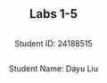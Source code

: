 
<div style="display: flex; flex-direction: column; justify-content: center; align-items: center; height: 100vh;">
<h2>Labs 1-5</h2>
<p>Student ID: 24188515</p>
<p>Student Name: Dayu Liu</p>
</div>

# Lab 1
## AWS Account and Log in
### [1] Reset and Login into IAM User Account
To start with, I received an email with the initial login credentials for my IAM user account. After navigating to the AWS login portal, I successfully logged in using these credentials and promptly reset my password as instructed.

![enter image description here](http://127.0.0.1/assets/lab1-1.png)

This step grants access to the AWS Management Console, which provides all necessary resources and services for managing AWS infrastructure.

### [2] Access Identity and Access Management (IAM)
After logging in, I saw a clickable with my `IAM user` and `Account ID` information on the top-right corner. Once opened, I clicked on the top-right user panel to access `Security Credentials`.

![enter image description here](http://127.0.0.1/assets/lab1-2.png)

Within the `Access keys` tab, I created a new access key and secret. These credentials can be used for programmatic access to AWS services, allowing you to interact with AWS through command-line interfaces (CLI), SDKs, or APIs. It's important to securely store these credentials in a private location, as they grant significant access to your AWS resources.

![enter image description here](http://127.0.0.1/assets/lab1-3.png)

## Set up recent Linux OSes
Since I am running a Windows machine, I chose to set up `Ubuntu on Windows` via the Windows Subsystem for Linux (WSL). This option provides an isolated Linux environment with a separate file directory, making file management easier and more organized within the Windows system.

![enter image description here](http://127.0.0.1/assets/lab1-4.png)

By using WSL, I can run Linux-based commands and utilities without the need for a virtual machine or dual-boot setup, which saves both time and resources. This approach is ideal for development work where access to Linux-based tools is necessary while maintaining the flexibility of a Windows system.


## Install Linux Packages

### 1. Install Python 3.10.x
Since my Ubuntu version is `22.04`, I automatically receive the latest stable Python version, which is `3.10.12`.

#### Update Packages
Before installing Python, let's ensure our system's packages are up to date. Run the following commands to update and upgrade packages: 
```bash
sudo apt update
sudo apt -y upgrade
```

![Updating System](http://127.0.0.1/assets/lab1-5.png)

Since upgrading packages involves modifying the system, administrative privileges are required. This is why we prefix the command with `sudo`. 
-  **`apt update`** updates the package lists from **Apt** package management tool. These package lists contain references to the latest versions of packages. 
-  **`apt upgrade`** upgrades all installed packages to their latest versions based on the information fetched from the update command, `-y` automatically answers **YES** to any prompts that might appear during the upgrade process.


#### Verify Python Version
To confirm that Python is installed and check the version, use the following command:

```bash
python3 -V
```

- **`python3`**: This specifies that we are checking the version of Python 3.x.
- **`-V`**: Outputs the installed Python version.

The output verifies that Python 3.10.12 is installed.

![Check Python Version](http://127.0.0.1/assets/lab1-6.png)

#### Install pip3
To install and manage Python libraries, use **pip**. Install it with:

```bash
sudo apt install -y python3-pip
```

- **`python3-pip`**: Installs pip for Python 3 specifically.

Once installed, you can use `pip3` to install third-party Python packages

![Installing pip3](http://127.0.0.1/assets/lab1-7.png)

### 2. Install AWS CLI
To interact with AWS services from the command line, we use the AWS CLI (Command Line Interface). Install and upgrade it to the latest version using:

```bash
pip3 install awscli --upgrade
```

- **`awscli`**: This installs the AWS Command Line Interface, enabling us to manage AWS services like EC2, S3, and more directly from the terminal.
- **`--upgrade`**: Ensures that if an older version of AWS CLI is already installed, it will be replaced with the latest version, which includes new features, updates, and security patches.

Once installed, we can execute AWS CLI commands to interact with various AWS resources such as EC2, S3, etc.

![Install AWS CLI](http://127.0.0.1/assets/lab1-8.png)

### 3. Configure AWS CLI
After installation, configure the AWS CLI to connect to our Amazon EC2 instance. This is done by entering your credentials **Access Key ID, Secret Access Key, Region** using the following command:
```bash
aws configure
```
These credentials can be found from step [3]. These configurations help us to set up our AWS environment correctly and accessing AWS services securely.

![Configure AWS CLI](http://127.0.0.1/assets/lab1-9.png)



### 4. Install boto3
Although `botocore` is included with the AWS CLI package, `boto3` the AWS SDK for Python is used to send API requests and automate tasks via Python scripts, such as launching EC2 instances or managing S3 buckets. Install `boto3` using the following command:
```bash
pip3 install boto3
```

![Install boto3](http://127.0.0.1/assets/lab1-10.png)


## Test the Installed Environment


### 1. Test the AWS Environment
To verify that our AWS CLI is configured correctly and connected to the AWS environment, we run the following command to list the available regions in our AWS account:

```bash
aws ec2 describe-regions --output table
```

- **`aws ec2 describe-regions`**: This command queries the AWS EC2 service to list all available regions where AWS services are provided.
- **`--output table`**: Formats the output in a readable table structure, making it easier to view and interpret the region data.

This command allows us to verify that we are connected to AWS, and the output should display a list of regions in a structured table.

![AWS Region Table](http://127.0.0.1/assets/lab1-11.png)



### 2. Test the Python Environment
After confirming that the AWS CLI is working correctly, we now test the Python environment using **`boto3`**, the AWS SDK for Python. This allows us to interact with AWS services programmatically through Python.

The following Python code connects to the AWS EC2 service and retrieves the available regions, similar to the CLI test but now within the Python environment:

```python
python3
>>> import boto3
>>> ec2 = boto3.client('ec2')
>>> response = ec2.describe_regions()
>>> print(response)
```

- **`import boto3`**: Imports the **`boto3`** library, which is used to interact with AWS services via Python.
- **`boto3.client('ec2')`**: Initializes a client for the EC2 service, allowing us to make requests to EC2, such as querying regions, starting instances, etc.
- **`ec2.describe_regions()`**: This method queries the EC2 service to retrieve a list of available AWS regions. It returns the data in JSON format.
- **`print(response)`**: Outputs the result, which contains details about the available regions, in a JSON structure.

This code verifies that our Python environment is correctly set up and able to interact with AWS services via `boto3`.

![Python Region Response](http://127.0.0.1/assets/lab1-12.png)



### 3. Write a Python Script
Now we create a Python script to wrap these lines into a single file and format the response into a structured table. The Python script is located in `~\cits5503\lab1` on our Ubuntu machine.

#### (1) Install Dependencies
We use the `pandas` library to convert un-tabulated data into a structured table. To install this additional dependency, run the following command:
```bash
pip install pandas
```

#### (2) Code Explanation
The code in the script adds an extra step. After retrieving the region data from AWS, we pass the response into a `pandas` dataframe to format and print the output in a table structure.

```python
import boto3 as bt
import pandas as pd

ec2 = bt.client('ec2')
response = ec2.describe_regions()
regions = response['Regions']
regions_df = pd.DataFrame(regions)
print(regions_df)
```

- **`boto3 as bt`**: Import `boto3`, aliased as `bt`, to interact with AWS services.
- **`pandas as pd`**: Import `pandas`, aliased as `pd`, to structure our data into a table.
- **`ec2 = bt.client('ec2')`**: Connect to the EC2 service.
- **`response = ec2.describe_regions()`**: Retrieve the available AWS regions.
- **`pd.DataFrame(regions)`**: Convert the regions data into a pandas DataFrame for structured output.

#### (3) Run the Script
To execute the Python script, use the following command:
```bash
python3 lab1.py
```

#### 4. Get the Results
After running the Python script, the results are printed in a table format. The table shows the available AWS regions along with the corresponding **Endpoint**, **RegionName**, and **OptInStatus**.

| --- | Endpoint | RegionName | OptInStatus |
| --- | --- | --- | --- |
| 0 | ec2.ap-south-1.amazonaws.com | ap-south-1 | opt-in-not-required |
| 1 | ec2.eu-north-1.amazonaws.com | eu-north-1 | opt-in-not-required |
| 2 | ec2.eu-west-3.amazonaws.com | eu-west-3 | opt-in-not-required |
| 3 | ec2.eu-west-2.amazonaws.com | eu-west-2 | opt-in-not-required |
| 4 | ec2.eu-west-1.amazonaws.com | eu-west-1 | opt-in-not-required |
| 5 | ec2.ap-northeast-3.amazonaws.com | ap-northeast-3 | opt-in-not-required |
| 6 | ec2.ap-northeast-2.amazonaws.com | ap-northeast-2 | opt-in-not-required |
| 7 | ec2.ap-northeast-1.amazonaws.com | ap-northeast-1 | opt-in-not-required |
| 8 | ec2.ca-central-1.amazonaws.com | ca-central-1 | opt-in-not-required |
| 9 | ec2.sa-east-1.amazonaws.com | sa-east-1 | opt-in-not-required |
| 10 | ec2.ap-southeast-1.amazonaws.com | ap-southeast-1 | opt-in-not-required |
| 11 | ec2.ap-southeast-2.amazonaws.com | ap-southeast-2 | opt-in-not-required |
| 12 | ec2.eu-central-1.amazonaws.com | eu-central-1 | opt-in-not-required |
| 13 | ec2.us-east-1.amazonaws.com | us-east-1 | opt-in-not-required |
| 14 | ec2.us-east-2.amazonaws.com | us-east-2 | opt-in-not-required |
| 15 | ec2.us-west-1.amazonaws.com | us-west-1 | opt-in-not-required |
| 16 | ec2.us-west-2.amazonaws.com | us-west-2 | opt-in-not-required |

- **Endpoint**: Indicates a public URL of the AWS service (EC2) for each region. It’s the endpoint through which API calls are routed for that specific region.
- **RegionName**: Represents the region code for each AWS region. In the future labs, we will be using `eu-north-1` for the European North region .
- **OptInStatus**: Shows the status of whether a region requires users to opt-in before using it. `opt-in-not-required` means that the region is generally available for all AWS users.

This table helps verify the connection to AWS and confirms that the Python environment is correctly configured to retrieve information from AWS services.

<div  style="page-break-after: always;"></div>

# Lab 2

## Create an EC2 Instance Using AWS CLI


### 1. Create a Security Group

We begin by creating a security group with a unique name based on our student number, `24188516-sg`. A security group acts as a virtual firewall for our EC2 instances, controlling inbound and outbound traffic.

The following command creates the security group:

```bash
aws ec2 create-security-group --group-name 24188516-sg --description "security group for development environment"
```

#### Key Parameters:
- **`--group-name`**: Specifies the name of the security group. In this case, we use `24188516-sg` to uniquely identify the group based on our student number.
  
- **`--description`**: Provides a human-readable description of the security group’s purpose. Here, we describe it as "security group for development environment" to indicate the group will be used for development purposes.

Once executed, this command will create the security group and return the **GroupId**, which is a unique identifier for the newly created security group. The **GroupId** is important because it will be used in future commands when modifying or referencing the security group.

![Create Security Group](http://127.0.0.1/assets/lab2-1.png)

The screenshot shows the output of the command, displaying the **GroupId** for the newly created security group.



### 2. Authorize Inbound Traffic for SSH

Now that the security group is created, we need to add a rule to allow inbound SSH traffic. This is necessary to enable secure access to our EC2 instances using the SSH protocol on port 22.

The following command authorizes inbound traffic for SSH:

```bash
aws ec2 authorize-security-group-ingress --group-name 24188516-sg --protocol tcp --port 22 --cidr 0.0.0.0/0
```

#### Key Parameters:
- **`--group-name`**: Specifies the name of the security group to which the rule will be added. In this case, we are adding the rule to the `24188516-sg` security group created in the previous step.
- **`--protocol`**: Defines the protocol for the rule. Here, we use **`tcp`** to specify the Transmission Control Protocol, which is the standard protocol used for SSH.
- **`--port`**: Specifies the port number on which the traffic will be allowed. In this case, we set it to **`22`**, the default port for SSH connections.
- **`--cidr`**: Defines the range of IP addresses allowed to access the instance via SSH. **`0.0.0.0/0`** means that traffic is allowed from any IP address, giving unrestricted access to SSH from anywhere in the world. This is common for testing purposes but should be restricted for production environments.

Once executed, this command creates a rule allowing SSH access on port 22, and the response confirms the rule creation by displaying the details of the newly added rule.

![Authorize Inbound Traffic](http://127.0.0.1/assets/lab2-2.png)

The screenshot shows the successful creation of the security rule allowing inbound SSH traffic to the security group.


### 3. Create a Key Pair

To securely connect to the EC2 instance, we generate a public and private key pair. The private key will be used to authenticate SSH connections, while the public key is associated with the EC2 instance. This step is crucial for securing the private key and ensuring that it can be used for SSH connections without exposing it to others.

The following command creates a key pair:

```bash
aws ec2 create-key-pair --key-name 24188516-key --query 'KeyMaterial' --output text > 24188516-key.pem
```

#### Key Parameters:
- **`--key-name`**: Specifies the name of the key pair being created. In this case, the key pair is named `24188516-key`, which is based on our student number for identification.
- **`--query 'KeyMaterial'`**: This option extracts the private key (key material) from the response and outputs it as plain text. The key material is the private part of the key pair, which is required to authenticate SSH sessions.
- **`--output text`**: Specifies that the output format should be plain text (instead of JSON). The output is redirected to a file using the `>` operator, which saves the private key as `24188516-key.pem`.

#### Set Permissions for the Key:
After the key is generated, we ensure it has the correct permissions using the following command:

```bash
chmod 400 24188516-key.pem
```

- **`chmod 400`**: This changes the file’s permissions to **read-only** for the owner. It ensures that only the owner of the file can read it, which is necessary to secure the key and prevent unauthorized access.

Below are the outputs after successfully creating the key and setting the appropriate permissions:

![Key Pair Creation](http://127.0.0.1/assets/lab2-3.png)
![Permission Change](http://127.0.0.1/assets/lab2-4.png)


### 4. Create the Instance
Now, we create an EC2 instance using the `aws ec2 run-instances` command. Since my student number is `24188516`, create an EC2 instance in the `eu-north-1` region.

```bash
aws ec2 run-instances --image-id ami-07a0715df72e58928 --security-group-ids 24188516-sg --count 1 --instance-type t3.micro --key-name 24188516-key --query 'Instances[0].InstanceId'
```

> At the time of running the lab, the **t2.micro** instance type was not available, so we switched to **t3.micro**. The instance was successfully created with the instance ID `i-0553e2ea0492e1c73`.

#### Key Parameters:
- **`--image-id`**: Specifies the Amazon Machine Image (AMI) ID to be used for the instance. In this case, `ami-07a0715df72e58928` is used, refers to a pre-configured image for this class.
- **`--security-group-ids`**: Links the instance to the previously created security group (`24188516-sg`). This security group defines the allowed inbound and outbound traffic rules, including SSH access on port 22.
- **`--count`**: Specifies that only one instance will be created. This flag allows you to create multiple instances simultaneously if needed.
- **`--instance-type`**: Defines the type of EC2 instance to launch. Due to limitations at the time, **t3.micro** was chosen instead of **t2.micro**.
- **`--key-name`**: Specifies the name of the key pair (`24188516-key`) to associate with the instance. This key will be used to securely access the instance via SSH.
- **`--query 'Instances[0].InstanceId'`**: This extracts and displays the **InstanceId** of the newly created EC2 instance.

Once the command is executed, the instance is successfully created, and the **InstanceId** is displayed. In this case, the instance ID returned is `i-0553e2ea0492e1c73`.

![Create EC2 Instance](http://127.0.0.1/assets/lab2-6.png)
![Instance ID](http://127.0.0.1/assets/lab2-5.png)

The screenshots show the successful creation of the EC2 instance and the returned **InstanceId**.

### 5. Add a Tag to the Instance
Now that we have the instance ID `i-0553e2ea0492e1c73`, we will add a tag to name the instance. The tag key will be `Name`, and the value will be our student number followed by `-vm` to uniquely identify the instance as `24188516-vm`.

```bash
aws ec2 create-tags --resources i-0553e2ea0492e1c73 --tags Key=Name,Value=24188516-vm
```

#### Key Parameters:
- **`--resources`**: Specifies the ID of the resource to tag, in this case, the instance ID `i-0553e2ea0492e1c73`.
- **`--tags`**: Defines the key-value pair for the tag. Here, the key is `Name`, and the value is `24188516-vm`, which labels the instance for identification purposes.

Once the command is executed, the instance will be tagged with `24188516-vm`, making it easier to identify in the AWS console.

### 6. Get the Public IP Address
To retrieve the public IP address of the instance, we use the `describe-instances` command. The query extracts only the `PublicIpAddress` from the instance details:

```bash
aws ec2 describe-instances --instance-ids i-0553e2ea0492e1c73 --query 'Reservations[0].Instances[0].PublicIpAddress'
```

#### Key Parameters:
- **`--instance-ids`**: Specifies the instance ID, which is `i-0553e2ea0492e1c73` in this case.
- **`--query`**: Limits the output to the `PublicIpAddress` of the instance, providing the required IP address for SSH access.

This IP address is crucial for connecting to the instance via SSH.

![Public IP Address](http://127.0.0.1/assets/lab2-7.png)

### 7. Connect to the Instance via SSH
Now, we connect to the instance using the public IP address `16.171.151.20` via SSH. We use the previously generated `.pem` file to authenticate:

```bash
ssh -i 24188516-key.pem ubuntu@16.171.151.20
```

#### Key Parameters: 
- **`-i`**: Specifies the identity file (private key) to use for SSH authentication, which is `24188516-key.pem`.
- **`ubuntu@16.171.151.20`**: Connects to the instance as the `ubuntu` user, which is the default username.

After connecting, we can see system information on the console, indicating that the connection was successful.

![SSH Connection](http://127.0.0.1/assets/lab2-8.png)

### 8. List the Created Instance Using the AWS Console
The original instance created in steps 1-7 was destroyed overnight, so I had to run the commands again and the instance ID would differ. Here is a screenshot of the sucessfully created instance from the AWS console:

![AWS Console](http://127.0.0.1/assets/lab2-9.png)


## Create an EC2 Instance with Python Boto3

In this step, we create an EC2 instance using the **boto3** Python package instead of AWS CLI commands. While the method names and parameters differ, the outcome is the same as in the previous steps. To differentiate this instance from the previous one, we append `-2` to the **Group name**, **Key name**, and **Instance name**.

### Python Script
The following Python script uses `boto3` to create the EC2 **instance, security group, key pair, and instance tag**:

```python
import boto3 as bt
import os

# Constants
GroupName = '24188516-sg-2'
KeyName = '24188516-key-2'
InstanceName = '24188516-vm-2'

ec2 = bt.client('ec2')

# 1. Create security group
step1_response = ec2.create_security_group(
    Description="security group for development environment",
    GroupName=GroupName
)

# 2. Authorize SSH inbound rule
step2_response = ec2.authorize_security_group_ingress(
    GroupName=GroupName,
    IpPermissions=[
        {
            'IpProtocol': 'tcp',
            'FromPort': 22,
            'ToPort': 22,
            'IpRanges': [{'CidrIp': '0.0.0.0/0'}]
        }
    ]
)

# 3. Create key pair
step3_response = ec2.create_key_pair(KeyName=KeyName)
PrivateKey = step3_response['KeyMaterial']

# Save key pair to a file
with open(f'{KeyName}.pem', 'w') as file:
    file.write(PrivateKey)

# Grant file permission to the private key
os.chmod(f'{KeyName}.pem', 0o400)

# 4. Create EC2 instance
step4_response = ec2.run_instances(
    ImageId='ami-07a0715df72e58928',
    SecurityGroupIds=[GroupName],
    MinCount=1,
    MaxCount=1,
    InstanceType='t3.micro',
    KeyName=KeyName
)

# Retrieve the Instance ID
InstanceId = step4_response['Instances'][0]['InstanceId']

# 5. Create a tag for the instance
step5_response = ec2.create_tags(
    Resources=[InstanceId],
    Tags=[{'Key': 'Name', 'Value': InstanceName}]
)

# 6. Get the public IP address of the instance
step6_response = ec2.describe_instances(InstanceIds=[InstanceId])
public_ip_address = step6_response['Reservations'][0]['Instances'][0]['PublicIpAddress']

# Print all responses
print(f"{step1_response}\n{step2_response}\n{PrivateKey}\n{InstanceId}\n{step5_response}\n{public_ip_address}\n")
```

### Code Explanation
1. **`ec2.create_security_group()`**:
   - **`Description`**: Describes the purpose of the security group, here labeled as "security group for development environment".
   - **`GroupName`**: Defines the name of the security group, in this case, `24188516-sg-2`.

   This function creates a security group that will control inbound and outbound traffic for the instance.

2. **`ec2.authorize_security_group_ingress()`**:
   - **`GroupName`**: Specifies the security group where the rule will be added, in this case, `24188516-sg-2`.
   - **`IpPermissions`**: This parameter contains the rules that specify what type of inbound traffic is allowed. 
     - **`IpProtocol`**: Defines the protocol, here set to `tcp` for SSH access.
     - **`FromPort` and `ToPort`**: Both set to `22`, defining the SSH port.
     - **`IpRanges`**: Defines the IP range allowed to access the instance. Here, `0.0.0.0/0` allows access from any IP.

   This function allows SSH access to the instance by authorizing TCP traffic on port 22.

3. **`ec2.create_key_pair()`**:
   - **`KeyName`**: Specifies the name of the key pair, here `24188516-key-2`.

   This function generates a new key pair and returns the private key. The private key (`KeyMaterial`) is stored securely in a `.pem` file for later SSH access.

4. **`file.write()`**:
   - The private key is saved to a `.pem` file using Python’s built-in `open()` function, and **`os.chmod()`** is used to set the file’s permission to `400` (read-only for the owner), ensuring the file is secure and can only be read by the owner.

5. **`ec2.run_instances()`**:
   - **`ImageId`**: Specifies the Amazon Machine Image (AMI) ID, in this case, `ami-07a0715df72e58928`, which contains pre-configured software and settings.
   - **`SecurityGroupIds`**: Lists the security group IDs that will be associated with the instance. Here, the security group is `24188516-sg-2`.
   - **`MinCount` and `MaxCount`**: Define how many instances to launch. Both set to 1, indicating only one instance will be created.
   - **`InstanceType`**: Defines the type of instance to launch, in this case, `t3.micro`.
   - **`KeyName`**: Specifies the name of the key pair, `24188516-key-2`, used for SSH access.

   This function creates the EC2 instance with the specified configurations and returns the instance details, including the **InstanceId**.

6. **`ec2.create_tags()`**:
   - **`Resources`**: Specifies the resources to tag, in this case, the instance ID.
   - **`Tags`**: Defines the key-value pairs for tagging. Here, the tag key is `Name` and the value is `24188516-vm-2`, which labels the instance for easier identification.

   This function assigns the tag `24188516-vm-2` to the instance for identification purposes.

7. **`ec2.describe_instances()`**:
   - **`InstanceIds`**: Specifies the instance ID to describe.

   This function retrieves details about the instance, including the public IP address, which is necessary for SSH access.

### Output and Results
Once the script is executed, the responses from each step are printed, showing the security group creation, key pair, instance ID, and public IP address.

![Script Output](http://127.0.0.1/assets/lab2-10.png)

Let's verify the created instance in the AWS console:

![AWS Console Instance](http://127.0.0.1/assets/lab2-11.png)


## Use Docker Inside a Linux OS

### 1. Install Docker
To install Docker, we use the following command to install the necessary packages:

```bash
sudo apt install docker.io -y
```

#### Key Parameters:
- **`docker.io`**: Specifies the Docker package to install. This package includes the Docker engine and command-line tools.
- **`-y`**: Automatically confirms the installation without prompting for user input.

### 2. Start the Docker Service
After installation, we start the Docker service to make it ready for use:

```bash
sudo systemctl start docker
```

#### Key Parameters:
- **`start`**: Tells the system to start the Docker service.
- **`docker`**: Specifies the Docker service to start.

### 3. Enable Docker to Start on Boot
To ensure Docker starts automatically whenever the system boots, we enable the Docker service with:

```bash
sudo systemctl enable docker
```

#### Key Parameters:
- **`enable`**: Configures Docker to start automatically when the system boots.
- **`docker`**: Specifies the Docker service to enable.

![Docker Installation](http://127.0.0.1/assets/lab2-12.png)

### 4. Check Docker Version
To verify that Docker has been installed and is running properly, check its version using:

```bash
docker --version
```

#### Key Parameters:
- **`--version`**: Prints the installed Docker version, confirming that Docker is functional.

This command outputs the installed Docker version, ensuring that Docker is ready to use.

![Docker Version Check](http://127.0.0.1/assets/lab2-13.png)

### 5. Build and Run an `httpd` Container
In this step, we create an HTML file to be served via an Apache HTTP server running inside a Docker container.

#### HTML File Creation
The file `index.html` is located inside the `html` directory and contains the following content:

```html
  <html>
    <head></head>
    <body>
      <p>Hello, World!</p>
    </body>
  </html>
```

This file simply displays the message "Hello, World!" when accessed via a web browser.

#### Create a Dockerfile
Outside the `html` directory, we create a `Dockerfile` to define the configuration for our Docker container. The file contains the following:

```Dockerfile
FROM httpd:2.4
COPY ./html/ /usr/local/apache2/htdocs/
```

#### Key Parameters:
- **`FROM`**: Specifies the base image for the container. In this case, it uses Apache HTTP Server version 2.4.
- **`COPY`**: Copies the contents of the `html` directory from the local system into the container’s web server directory (`/usr/local/apache2/htdocs/`), making the `index.html` file accessible via the web server.

#### Add User to Docker Group
We add our username (`liudayubob`) to the Docker group to grant permission to manage Docker containers, then reboot the system:

```bash
sudo usermod -a -G docker liudayubob
```

#### Key Parameters:
- **`usermod -a -G`**: Adds the user `liudayubob` to the Docker group (`docker`), allowing them to manage Docker without using `sudo`.

#### Build the Docker Image
Once the `Dockerfile` and `html` folder are in place, we build the Docker image using the following command:

```bash
docker build -t my-apache2 .
```

#### Key Parameters:
- **`build`**: Instructs Docker to build an image based on the `Dockerfile` in the current directory.
- **`-t`**: Tags the image with the name `my-apache2` for easy reference.
- **`.`**: Specifies the build context, indicating the current directory (where the `Dockerfile` and `html` folder are located).

This command builds the Docker image, preparing it to run an Apache server that serves the `index.html` file.

![Docker Build](http://127.0.0.1/assets/lab2-14.png)


#### Run the Docker Container
After building the image `my-apache2`, we run the Docker container using the following command:

```bash
docker run -p 80:80 -dit --name my-app my-apache2
```

#### Key Parameters:
- **`-p`**: Maps the host machine's port to the Docker container's port, enabling access to the container’s web server from the host.
- **`-dit`**: Runs the container in detached mode (`d`), keeps STDIN open (`i`), and allocates a pseudo-TTY (`t`).
- **`--name`**: Sets the container name to `my-app`.

This command starts the Apache server inside the container, serving the HTML content at port 80.

![Docker Run](http://127.0.0.1/assets/lab2-15.png)

#### Access the Hosted HTML Page
To view the hosted HTML page, open a browser and navigate to `http://localhost` or `http://127.0.0.1`. The browser will display the "Hello, World!" message from the `index.html` file served by the Apache HTTP server inside the Docker container.

![Docker Webpage](http://127.0.0.1/assets/lab2-16.png)


### 6. Other Docker Commands

#### Check Running Containers
To list all running containers, use the following command:

```bash
docker ps -a
```

#### Key Parameters:
- **`ps`**: Lists the currently running containers.
- **`-a`**: Includes all containers, even those that are not running.

This command displays the properties of the containers, such as **Container ID**, **STATUS**, **PORTS**, the container name, and the image used.

![Docker ps -a](http://127.0.0.1/assets/lab2-17.png)

#### Stop and Remove the Container
To stop and remove the running container, use the following commands:
```bash
docker stop my-app
docker rm my-app
```

#### Key Parameters:
- **`stop`**: Stops the running container.
- **`rm`**: Removes the container from the system.

These commands stop the `my-app` container and then remove it from the system.


<div  style="page-break-after: always;"></div>


# Lab 3

### 1. Preparation
We begin by creating the required files and directories. The following file structure contains three files: `cloudstorage.py`, `rootfile.txt`, and `subfile.txt`.

![File Structure](http://127.0.0.1/assets/lab2-18.png)


### 2. Save to S3 by Updating `cloudstorage.py`
The `cloudstorage.py` script is modified to create an S3 bucket named `24188516-cloudstorage` if it doesn’t already exist. The script then traverses all directories and subdirectories in the root directory and uploads any discovered files to the S3 bucket.

```python
import os
import boto3

ROOT_DIR = '.'
ROOT_S3_DIR = '24188516-cloudstorage'
s3 = boto3.client("s3")

bucket_config = {'LocationConstraint': 'eu-north-1'}

def upload_file(folder_name, file, file_name):
    file_key = os.path.join(folder_name, file_name).replace("\\", "/")
    s3.upload_file(file, ROOT_S3_DIR, file_name)  # file path, bucket name, key
    print(f"Uploading {file}")

# Main program
try:
    # Create bucket if not there
    response = s3.create_bucket(
        Bucket=ROOT_S3_DIR,
        CreateBucketConfiguration=bucket_config
    )
    print(f"Bucket created: {response}")
except Exception as error:
    print(f"Bucket creation failed: {error}")
    pass

# Traverse directory and upload files
for dir_name, subdir_list, file_list in os.walk(ROOT_DIR, topdown=True):
    if dir_name != ROOT_DIR:
        for fname in file_list:
            upload_file(f"{dir_name[2:]}/", f"{dir_name}/{fname}", fname)

print("done")
```

### Code Explanation

- **`s3.create_bucket()`**: Attempts to create an S3 bucket.
  - **`Bucket`**: Specifies the name of the bucket to be created, which is `24188516-cloudstorage`.
  - **`CreateBucketConfiguration`**: Defines configuration options for the bucket. In this case, we set the `LocationConstraint` to `eu-north-1`, which places the bucket in the specified AWS region.
 
- **`os.walk()`**: Recursively traverses through the root directory (`.`) and subdirectories, finding all files to be uploaded.

- **`s3.upload_file()`**: Uploads the file to the S3 bucket. It accepts the following parameters:
  - **`file`**: The local path to the file to upload.
  - **`Bucket`**: Specifies the destination S3 bucket, `24188516-cloudstorage`.
  - **`file_name`**: The key under which the file is stored in the S3 bucket, formed by concatenating the folder path and file name.

The method **`s3.upload_file()`** ensures the file is uploaded to the correct location in S3, maintaining the local directory structure.

![S3 Upload](http://localhost/assets/lab2-19.png)



### 3. Restore from S3
We create a new program, `restorefromcloud.py`, to restore files from the S3 bucket and write them to the appropriate directories. The program uses `s3.list_objects_v2` to list all files in the S3 bucket along with their attributes, such as **Key** and **Name**.

We combine the local **ROOT_TARGET_DIR** with the **Key** to form the local file path. If the local directory does not exist, we create it using `os.makedirs()`. Finally, we download each file from the S3 bucket using `s3.download_file()`.

```python
import os
import boto3

ROOT_TARGET_DIR = '.'  # Root directory where files will be restored
ROOT_S3_DIR = '24188516-cloudstorage'
s3 = boto3.client("s3")

def download_file(s3_key, local_file_path):
    local_dir = os.path.dirname(local_file_path)
    
    # Ensure the local directory exists
    if not os.path.exists(local_dir):
        print(f"Creating directory {local_dir}")
        os.makedirs(local_dir)

    # Download the file
    s3.download_file(ROOT_S3_DIR, s3_key, local_file_path)
    print(f"Downloading {s3_key} to {local_file_path}")

# Main program
# List all objects in the S3 bucket
objects = s3.list_objects_v2(Bucket=ROOT_S3_DIR)

if 'Contents' in objects:
    for obj in objects['Contents']:
        s3_key = obj['Key']
        local_file_path = os.path.join(ROOT_TARGET_DIR, s3_key).replace("/", os.path.sep)
        
        # Download the file from S3 to the corresponding local path
        download_file(s3_key, local_file_path)
else:
    print("No objects found in the bucket.")
    pass

print("done")
```

### Code Explanation

- **`boto3.client("s3")`**: Initializes the S3 client for interacting with the S3 bucket.
  
- **`s3.list_objects_v2()`**: Lists all objects stored in the specified S3 bucket.
  - **`Bucket`**: Specifies the S3 bucket name, here `24188516-cloudstorage`, from which we are retrieving files.

- **`s3.download_file()`**: Downloads the specified file from S3 to the local directory.
  - **`Bucket`**: Specifies the S3 bucket name, `24188516-cloudstorage`.
  - **`s3_key`**: The key (path) of the file in the S3 bucket.
  - **`local_file_path`**: Specifies the destination file path on the local machine.

- **`os.makedirs()`**: Creates the specified directory if it doesn’t already exist, ensuring the local directory structure mirrors the S3 directory structure.

This script traverses the S3 bucket, restoring files to the local directory in the same structure they were uploaded.

![S3 Restore](http://localhost/assets/lab2-20.png)

### 4. Write Information About Files to DynamoDB

#### 1. Install DynamoDB
First, we create and navigate into the `dynamodb` directory. We then install **JRE** and download the **DynamoDB** package, extracting the necessary files for local use. Once extracted, we have the compiled Java code `DynamoDBLocal.jar` and a folder containing libraries `DynamoDBLocal_lib`, which are required to run a local DynamoDB instance.

```bash
mkdir dynamodb
cd dynamodb

# Install JRE
sudo apt-get install default-jre

# Download DynamoDB package
wget https://s3-ap-northeast-1.amazonaws.com/dynamodb-local-tokyo/dynamodb_local_latest.tar.gz

# Extract DynamoDB
tar -zxvf dynamodb_local_latest.tar.gz
```

![DynamoDB Extraction](http://localhost/assets/lab2-21.png)

Next, we start the DynamoDB instance locally using **JRE**. The port is set to **8001** since **8000** is already in use. The `-sharedDb` flag creates a single database file, `_shared-local-instance.db`, which is accessed by all programs connecting to this local DynamoDB instance.

```bash
java -Djava.library.path=./DynamoDBLocal_lib -jar DynamoDBLocal.jar –sharedDb -port 8001
```

#### Key Parameters:
- **`-Djava.library.path`**: Specifies the path to the required native libraries for running DynamoDB locally, which is `./DynamoDBLocal_lib`.
- **`-jar`**: Indicates the JAR file `DynamoDBLocal.jar` that contains the DynamoDB local service.
- **`-sharedDb`**: Configures DynamoDB to use a single shared database file (`_shared-local-instance.db`).
- **`-port`**: Specifies that the service should listen on port 8001.

![Start DynamoDB](http://localhost/assets/lab2-22.png)


#### 2. Create a Table in DynamoDB
We create a Python script, `createtable.py`, to define a table named `CloudFiles` in DynamoDB. The table uses `userId` as the partition key and `fileName` as the sort key. We define the keys using `KeyType` (`HASH` for partition key and `RANGE` for sort key), while `AttributeName` and `AttributeType` specify the attributes' names and types.

Although DynamoDB is schema-free, attributes like `path`, `lastUpdated`, `owner`, and `permissions` don’t need to be predefined in the table schema, but they can be added later when inserting items into the table.

Here’s the table schema:
```python
# Database schema
CloudFiles = {
    'userId',
    'fileName',
    'path',
    'lastUpdated',
    'owner',
    'permissions'
}
```

Here’s the script to create the table:
```python
# createtable.py
import boto3

def create_db_table():
    # Initialize DynamoDB service instance
    dynamodb = boto3.resource('dynamodb', endpoint_url="http://localhost:8001")
    
    table = dynamodb.create_table(
        TableName='CloudFiles',
        KeySchema=[
            {
                'AttributeName': 'userId',
                'KeyType': 'HASH'  # Partition key
            },
            {
                'AttributeName': 'fileName',
                'KeyType': 'RANGE'  # Sort key
            }
        ],
        AttributeDefinitions=[
            {
                'AttributeName': 'userId',
                'AttributeType': 'S'  # String type
            },
            {
                'AttributeName': 'fileName',
                'AttributeType': 'S'  # String type
            }
        ],
        ProvisionedThroughput={
            'ReadCapacityUnits': 1,
            'WriteCapacityUnits': 1
        }
    )
    
    print("Table status:", table.table_status)

if __name__ == '__main__':
    create_db_table()
```

### Code Explanation

- **`boto3.resource("dynamodb")`**: Initializes a DynamoDB resource instance, allowing interaction with the DynamoDB service. We specify `endpoint_url="http://localhost:8001"` to connect to the local DynamoDB instance running on port **8001**.
  
- **`dynamodb.create_table()`**: Creates a new table in DynamoDB.
  - **`TableName`**: Specifies the name of the table, here `CloudFiles`.
  - **`KeySchema`**: Defines the partition key and sort key for the table:
    - **`AttributeName`**: Specifies the name of the attribute. We use `userId` for the partition key and `fileName` for the sort key.
    - **`KeyType`**: Specifies whether the attribute is a partition key (`HASH`) or a sort key (`RANGE`).
  - **`AttributeDefinitions`**: Specifies the types of attributes used in the key schema:
    - **`AttributeType`**: Defines the type of the attribute. In this case, both `userId` and `fileName` are of type `S` (string).
  - **`ProvisionedThroughput`**: Defines the read and write capacity for the table. Here, both read and write capacity are set to 1.

The script connects to the local DynamoDB instance, creates the `CloudFiles` table, and prints the table status after creation.

![Create DynamoDB Table](http://localhost/assets/lab2-23.png)

### 3. Write Data into the `CloudFiles` Table
In this step, we write data into the `CloudFiles` table. First, we use `s3.list_objects_v2()` to list all files in the `24188516-cloudstorage` bucket. The output contains attributes such as **Key** and **LastModified**. To retrieve additional information like **Owner** and **Permissions**, we make a separate call to `s3.get_object_acl()`, which provides these details under the **Grants** and **Owner** attributes.

After extracting all necessary attributes, we use `dynamodb_table.put_item()` to insert each object into the DynamoDB table. Since the region is `eu-north-1`, we populate the `owner` field with the owner's ID.

Here’s the script:

```python
# writetable.py
import boto3
import os

BUCKET_NAME = '24188516-cloudstorage'
DB_NAME = 'CloudFiles'

# Set up AWS instances for S3 and DynamoDB
s3 = boto3.client('s3')
dynamodb = boto3.resource('dynamodb', endpoint_url="http://localhost:8001")
dynamodb_table = dynamodb.Table(DB_NAME)

def list_files():
    # List all objects in the S3 bucket
    files = []
    objects = s3.list_objects_v2(Bucket=BUCKET_NAME)
    
    if 'Contents' in objects:
        for obj in objects['Contents']:
            # Get access control list for owner and permission information
            obj_acl = s3.get_object_acl(Bucket=BUCKET_NAME, Key=obj['Key'])
            files.append({**obj, **obj_acl})
    
    return files

def extract_file_attributes(file):
    # Extract attributes of a file
    file_attributes = {
        'userId': file['Grants'][0]['Grantee']['ID'],
        'fileName': os.path.basename(file['Key']),
        'path': file['Key'],
        'lastUpdated': file['LastModified'].isoformat(),
        'owner': file['Owner']['ID'],
        'permissions': file['Grants'][0]['Permission']
    }
    
    return file_attributes

def write_to_table():
    # List all files in the bucket and write them to the DynamoDB table
    try:
        files = list_files()
        
        # Iterate through each file
        for file in files:
            # Extract attributes for the file
            file_attributes = extract_file_attributes(file)
            
            # Write the attributes to DynamoDB
            db_res = dynamodb_table.put_item(Item=file_attributes)
            print(f"Inserted {file_attributes['fileName']} into DynamoDB")
    
    except Exception as error:
        print(f"Database write operation failed: {error}")
        pass

if __name__ == '__main__':
    write_to_table()
```

### Code Explanation

- **`s3.list_objects_v2()`**: Lists all objects in the specified S3 bucket.
  - **`Bucket`**: Specifies the name of the bucket to retrieve the object list from, in this case, `24188516-cloudstorage`.
  
- **`s3.get_object_acl()`**: Retrieves the access control list (ACL) of the specified object to get details like the owner and permissions.
  - **`Bucket`**: Specifies the S3 bucket name, `24188516-cloudstorage`.
  - **`Key`**: Specifies the key (path) of the object for which the ACL is retrieved.

- **`dynamodb_table.put_item()`**: Inserts an item into the DynamoDB table.
  - **`Item`**: Specifies the attributes of the item to insert. In this case, it includes attributes like `userId`, `fileName`, `path`, `lastUpdated`, `owner`, and `permissions`.

This script performs the following:
1. Lists all files in the S3 bucket using `s3.list_objects_v2`.
2. Retrieves owner and permission information using `s3.get_object_acl`.
3. Extracts file attributes like `userId`, `fileName`, `path`, `lastUpdated`, `owner`, and `permissions`.
4. Inserts each file's attributes into the DynamoDB table using `put_item()`.

![DynamoDB Write](http://localhost/assets/lab2-24.png)

### 4. Print and Destroy the `CloudFiles` Table

#### Print the Table
We use the AWS CLI to scan and print the contents of the `CloudFiles` table. The following command retrieves all items in the table and displays them:

```bash
aws dynamodb scan --table-name CloudFiles --endpoint-url http://localhost:8001
```

#### Key Parameters:
- **`--table-name`**: Specifies the name of the DynamoDB table to scan, in this case, `CloudFiles`.
- **`--endpoint-url`**: Specifies the endpoint URL for connecting to the local DynamoDB instance running on port **8001**.

This command prints the table structure, showing the data we inserted in the previous step.

![DynamoDB Scan](http://localhost/assets/lab2-25.png)

#### Destroy the Table
To delete the `CloudFiles` table, we use the following AWS CLI command:

```bash
aws dynamodb delete-table --table-name CloudFiles --endpoint-url http://localhost:8001
```

#### Key Parameters:
- **`--table-name`**: Specifies the name of the DynamoDB table to delete, in this case, `CloudFiles`.
- **`--endpoint-url`**: Specifies the endpoint URL for connecting to the local DynamoDB instance running on port **8001**.

This command deletes the table, removing all data and schema. Only the defined schema (partition key and sort key) will be printed before deletion.

![DynamoDB Delete Table](http://localhost/assets/lab2-26.png)

<div  style="page-break-after: always;"></div>


# Lab 4
## Apply a Policy to Restrict Permissions on Bucket

### 1. Write a Python Script
In this lab, we apply an access permission policy to the S3 bucket `24188516-cloudstorage` created in the previous lab. The policy restricts access to this bucket, allowing only the user with the username `24188516@student.uwa.edu.au` to access the contents. 

The policy is defined as a JSON document, where:
- **`Sid`**: A unique identifier for the policy statement.
- **`Effect`**: Specifies the result of the policy, set to `"DENY"`, meaning the action is denied if the condition is met.
- **`Action`**: Specifies the S3 actions being denied, in this case, `"s3:*"` to deny all S3 actions.
- **`Resource`**: Specifies the resources affected by the policy, here all objects in the `24188516-cloudstorage` bucket.
- **`Condition`**: Specifies a condition that checks if the `aws:username` is not `24188516@student.uwa.edu.au`. If true, access is denied.

Here’s the bucket policy in JSON format:

```json
# bucketpolicy.json
{
	"Version": "2012-10-17",
	"Statement": {
		"Sid": "AllowAllS3ActionsInUserFolderForUserOnly",
		"Effect": "DENY",
		"Principal": "*",
		"Action": "s3:*",
		"Resource": "arn:aws:s3:::24188516-cloudstorage/*",
		"Condition": {
			"StringNotLike": {
				"aws:username": "24188516@student.uwa.edu.au"
			}
		}
	}
}
```

This JSON policy ensures that any user attempting to access the bucket, who is not `24188516@student.uwa.edu.au`, will be denied all actions related to S3. The policy applies to all objects within the `24188516-cloudstorage` bucket, as specified by the **`Resource`**.

#### Python Script to Apply the Policy
Since the policy parameter in `s3.put_bucket_policy()` only accepts a JSON string, we load the JSON policy from `bucketpolicy.json`, convert it into a string using `json.dumps()`, and then apply it to the bucket using `s3.put_bucket_policy()`.

Here’s the Python script to apply the policy:

```python
# addpolicy.py
import boto3
import json

BUCKET_NAME = '24188516-cloudstorage'

# Create an S3 instance
s3 = boto3.client('s3')

def apply_bucket_policy():
    # Import the policy from the JSON file
    with open('bucketpolicy.json', 'r') as policy_file:
        policy = json.load(policy_file)
    
    # Convert the policy to a JSON string
    policy_string = json.dumps(policy)

    # Apply the policy to the bucket
    response = s3.put_bucket_policy(Bucket=BUCKET_NAME, Policy=policy_string)
    print("Policy applied!", response)

if __name__ == '__main__':
    apply_bucket_policy()
```

### Code Explanation
- **`boto3.client('s3')`**: Initializes an S3 client for interacting with the S3 service.
  
- **`json.load()`**: Reads and parses the `bucketpolicy.json` file into a Python dictionary.

- **`json.dumps()`**: Converts the Python dictionary containing the policy into a JSON string format, which is required by the `put_bucket_policy()` method.

- **`s3.put_bucket_policy()`**: Applies the bucket policy to the specified S3 bucket.
  - **`Bucket`**: Specifies the name of the S3 bucket, here `24188516-cloudstorage`.
  - **`Policy`**: Accepts the policy as a JSON string, which defines the access control rules for the bucket.

This script does the following:
1. Reads the JSON policy from `bucketpolicy.json`.
2. Converts the policy into a string format.
3. Applies the policy to the S3 bucket using `s3.put_bucket_policy()`.

![Applying S3 Bucket Policy](http://localhost/assets/lab4-1.png)

### 2. Check Whether the Script Works
After applying the bucket policy, we test to ensure that the policy is working as intended.

#### Verify the Policy Using AWS CLI
To check whether the policy has been applied to the `24188516-cloudstorage` bucket, we use the following AWS CLI command:

```bash
aws s3api get-bucket-policy --bucket 24188516-cloudstorage --query Policy --output text
```

#### Key Parameters:
- **`--bucket`**: Specifies the name of the S3 bucket to check for the applied policy, in this case, `24188516-cloudstorage`.
- **`--query Policy`**: Filters the output to display only the bucket policy.
- **`--output text`**: Outputs the policy in plain text format.

This command retrieves the policy attached to the S3 bucket and outputs it in plain text. The expected output is the JSON policy document we applied earlier.

![Policy Check with AWS CLI](http://localhost/assets/lab4-2.png)


#### Visual Confirmation via AWS Console
Next, we navigate to the AWS console to visually confirm that the policy is in place for the `24188516-cloudstorage` bucket. The console should display the same policy, with the conditions we set for restricting access based on the username.

![Policy Check in AWS Console](http://localhost/assets/lab4-3.png)

#### Test Denied Access with Incorrect Username
To test whether the policy is correctly restricting access, we deliberately alter the username in the policy. For example, we change the username condition to only allow access to `12345678@student.uwa.edu.au`, effectively denying access to the current user `24188516@student.uwa.edu.au`.

![Denied Access](http://localhost/assets/lab4-4.png)
![Access Denied](http://localhost/assets/lab4-5.png)

As expected, when trying to access the bucket resources under the user `24188516@student.uwa.edu.au`, the access is denied.

## AES Encryption Using KMS

### 1. Policy to be Attached to the KMS Key

The following JSON file, `kmspolicy.json`, defines the access control policy to be attached to the KMS (Key Management Service) key. This policy grants permissions to both the root account and the IAM user (`24188516@student.uwa.edu.au`), ensuring appropriate access levels for key management and cryptographic operations.

#### Four Policy Statements:
The policy contains four main statements:
  1. **Enable IAM User Permissions**: Grants the root account full access to KMS operations.
  2. **Allow access for Key Administrators**: Grants the IAM user permissions for key management tasks.
  3. **Allow use of the key**: Grants the IAM user permissions for encryption, decryption, and other cryptographic operations.
  4. **Allow attachment of persistent resources**: Allows the IAM user to manage grants, ensuring the grants are for AWS resources.
 
Here’s the full JSON policy:

```json
# kmspolicy.json
{
	"Version": "2012-10-17",
	"Id": "key-consolepolicy-3",
	"Statement": [
		{
			"Sid": "Enable IAM User Permissions",
			"Effect": "Allow",
			"Principal": {
				"AWS": "arn:aws:iam::489389878001:root"
			},
			"Action": "kms:*",
			"Resource": "*"
		},
		{
			"Sid": "Allow access for Key Administrators",
			"Effect": "Allow",
			"Principal": {
				"AWS": "arn:aws:iam::489389878001:user/24188516@student.uwa.edu.au"
			},
			"Action": [
				"kms:Create*",
				"kms:Describe*",
				"kms:Enable*",
				"kms:List*",
				"kms:Put*",
				"kms:Update*",
				"kms:Revoke*",
				"kms:Disable*",
				"kms:Get*",
				"kms:Delete*",
				"kms:TagResource",
				"kms:UntagResource",
				"kms:ScheduleKeyDeletion",
				"kms:CancelKeyDeletion"
			],
			"Resource": "*"
		},
		{
			"Sid": "Allow use of the key",
			"Effect": "Allow",
			"Principal": {
				"AWS": "arn:aws:iam::489389878001:user/24188516@student.uwa.edu.au"
			},
			"Action": [
				"kms:Encrypt",
				"kms:Decrypt",
				"kms:ReEncrypt*",
				"kms:GenerateDataKey*",
				"kms:DescribeKey"
			],
			"Resource": "*"
		},
		{
			"Sid": "Allow attachment of persistent resources",
			"Effect": "Allow",
			"Principal": {
				"AWS": "arn:aws:iam::489389878001:user/24188516@student.uwa.edu.au"
			},
			"Action": [
				"kms:CreateGrant",
				"kms:ListGrants",
				"kms:RevokeGrant"
			],
			"Resource": "*",
			"Condition": {
				"Bool": {
					"kms:GrantIsForAWSResource": "true"
				}
			}
		}
	]
}
```

#### Code Explanation:
- **Statement 1**: Grants full access (`kms:*`) to the root account (`arn:aws:iam::489389878001:root`) for all KMS operations on all resources.

- **Statement 2**: The IAM user (`24188516@student.uwa.edu.au`) is granted permissions to perform key management tasks such as **creating, describing, enabling, disabling, tagging, and deleting** keys (`kms:Create`,`kms:Describe`,`kms:Enable`,`kms:List`,`kms:Put`,`kms:Update`,`kms:Revoke`,`kms:Disable`,`kms:Get`,
`kms:Delete`,`kms:TagResource`,`kms:UntagResource`,`kms:ScheduleKeyDeletion`,`kms:CancelKeyDeletion`)

- **Statement 3**: The IAM user can use the key for cryptographic functions like **encrypting, decrypting, re-encrypting, and generating** keys ( `kms:Encrypt`,  `kms:Decrypt`  `kms:ReEncrypt`,  `kms:GenerateDataKey`, `kms:DescribeKey`).

- **Statement 4**: Only when the grant is for an AWS resource (`kms:GrantIsForAWSResource`), allows the IAM user to manage grants like **creating, listing, and revoking** keys (`kms:CreateGrant`, `kms:ListGrants`, `kms:RevokeGrant`)

This policy ensures secure management of the KMS key, allowing only authorized users to perform key management and cryptographic operations.

### 2. Attach a Policy to the Created KMS Key

In this step, we create a symmetric encryption KMS key and apply the policy from the `kmspolicy.json` file that was defined earlier. The KMS key is specified for encryption and decryption purposes. After the key is created, we assign an alias using the student's ID, following the format `alias/*`, which results in `alias/24188516`.

Here’s the Python script that performs these operations:

```python
import boto3
import json

STUDENT_NUMBER = '24188516'

def create_kms_key():
    # Import the policy from the JSON file
    with open('kmspolicy.json', 'r') as policy_file:
        policy = json.load(policy_file)

    # Create a new KMS key with the imported policy
    kms = boto3.client('kms')
    key_response = kms.create_key(
        Policy=json.dumps(policy),
        KeyUsage='ENCRYPT_DECRYPT',
        Origin='AWS_KMS'
    )
    
    # Extract the KeyId from the response
    key_id = key_response['KeyMetadata']['KeyId']

    # Create an alias for the KMS key using the student number
    alias_name = f'alias/{STUDENT_NUMBER}'
    alias_response = kms.create_alias(
        AliasName=alias_name,
        TargetKeyId=key_id
    )
    
    print(f"Key and alias generated successfully!")

if __name__ == "__main__":
    create_kms_key()
```

### Code Explanation
- **`boto3.client('kms')`**: Initializes a KMS client for interacting with the AWS Key Management Service.
- **`kms.create_key()`**: Creates a new KMS key.
  - **`Policy`**: Specifies the access control policy (loaded from `kmspolicy.json`) that defines who can manage and use the key.
  - **`KeyUsage`**: Defines the purpose of the key, here set to `ENCRYPT_DECRYPT` for symmetric encryption and decryption.
  - **`Origin`**: Specifies the key material source, set to `AWS_KMS` to have AWS manage the key material.
- **`key_response['KeyMetadata']['KeyId']`**: Extracts the key ID from the response returned by `kms.create_key()`. The key ID uniquely identifies the key for future operations.
- **`kms.create_alias()`**: Assigns a human-readable alias to the KMS key.
  - **`AliasName`**: Defines the alias for the key, here set to `alias/24188516`.
  - **`TargetKeyId`**: Specifies the key ID to which the alias is assigned.

#### Output:
Once the script is executed, a symmetric KMS key is created with the policy applied, and an alias (`alias/24188516`) is assigned to the key.

![KMS Key and Alias](http://localhost/assets/lab4-6.png)

### 3. Check Whether the Script Works

To verify that the script has successfully created the KMS key and applied the policy, follow these steps:

#### 1. Check the KMS Key in the AWS Console
Navigate to the **KMS service** in the AWS console. In the list of keys, you should see the newly created key with the alias `alias/24188516`. This confirms that the KMS key and alias have been successfully generated.

![KMS Key and Alias](http://localhost/assets/lab4-7.png)

#### 2. Verify the Policy
In the **Policy** section of the KMS key, you should see that the user `24188516@student.uwa.edu.au` has been assigned the roles of **Key Administrator** and **Key User**. This confirms that the policy from the `kmspolicy.json` file has been correctly applied to the key, granting the appropriate permissions to the IAM user.

![Policy Verification](http://localhost/assets/lab4-8.png)

### 4. Use the Created KMS Key for Encryption/Decryption

The following script, `cryptwithkms.py`, encrypts and decrypts files in the S3 bucket `24188516-cloudstorage` using the KMS key we created earlier (`alias/24188516`).

### Workflow:
1. The script first calls **`process_files()`** to list all files in the specified S3 bucket:
   - Lists all files in the specified S3 bucket.
   - Iterates through each file, calling `encrypt_file()` for encryption and subsequent decryption.
2. For each file, **`encrypt_file()`** function retrieves the file content from S3, encrypts it using the specified KMS key, and uploads the encrypted file back to the bucket with a new key that appends `.encrypted` to the original file name:
	- Retrieves the file from the S3 bucket using `s3.get_object()`.
   - Encrypts the file content using the KMS key with `kms.encrypt()`.
   - Uploads the encrypted content back to the bucket with a new key that appends `.encrypted` to the original file name.
   - Calls `decrypt_file()` to decrypt the encrypted file.
3. **`decrypt_file()`** function decrypts the file content and uploads the decrypted file back to the bucket with a new key that appends `.decrypted` to the encrypted file name:
	- Retrieves the encrypted file from the bucket using `s3.get_object()`.
   - Decrypts the file content using the KMS key with `kms.decrypt()`.
   - Converts the decrypted content from bytes to a regular string using `.decode('utf-8')`.
   - Uploads the decrypted content back to the bucket with a new key that appends `.decrypted` to the encrypted file name.

Here’s the Python script:

```python
# cryptwithkms.py
import boto3

s3 = boto3.client('s3')
kms = boto3.client('kms')

BUCKET_NAME = "24188516-cloudstorage"
KMS_KEY = "alias/24188516"

def encrypt_file(file_key):
    # Get the file from bucket and read its content
    s3_object = s3.get_object(Bucket=BUCKET_NAME, Key=file_key)
    file_content = s3_object['Body'].read()

    # Encrypt the file content using KMS
    encrypt_res = kms.encrypt(
        KeyId=KMS_KEY,
        Plaintext=file_content
    )
    file_body = encrypt_res['CiphertextBlob']
    encrypt_file_key = f"{file_key}.encrypted"

    # Upload the encrypted file back to the bucket
    s3.put_object(Bucket=BUCKET_NAME, Key=encrypt_file_key, Body=file_body)
    print(f"File encrypted as: {encrypt_file_key} with content: \n{file_body}\n")
    
    # After encrypting, decrypt the file
    decrypt_file(encrypt_file_key)

def decrypt_file(file_key):
    # Get the encrypted file from the bucket and read its content
    s3_object = s3.get_object(Bucket=BUCKET_NAME, Key=file_key)
    file_content = s3_object['Body'].read()

    # Decrypt the file content using KMS
    decrypt_res = kms.decrypt(
        KeyId=KMS_KEY,
        CiphertextBlob=file_content
    )
    plain_text = decrypt_res['Plaintext']
    file_body = plain_text.decode('utf-8')  # Convert plain text bytes to a regular string
    decrypted_file_key = f"{file_key}.decrypted"

    # Upload the decrypted content back to the bucket
    s3.put_object(Bucket=BUCKET_NAME, Key=decrypted_file_key, Body=file_body)
    print(f"File decrypted as: {decrypted_file_key} with content: \n{file_body}\n")

def process_files(BUCKET_NAME, KMS_KEY):
    # List all files in the bucket
    response = s3.list_objects_v2(Bucket=BUCKET_NAME)

    if 'Contents' in response:
        for obj in response['Contents']:
            key = obj['Key']
            encrypt_file(key)

if __name__ == "__main__":
    process_files(BUCKET_NAME, KMS_KEY)
```

### Code Explanation
- **`s3.get_object()`**: Retrieves the specified file from the S3 bucket.
  - **`Bucket`**: The name of the S3 bucket (`24188516-cloudstorage`).
  - **`Key`**: The key (file name) of the file to retrieve.

- **`kms.encrypt()`**: Encrypts the file content using the KMS key.
  - **`KeyId`**: Specifies the KMS key to use for encryption, here `alias/24188516`.
  - **`Plaintext`**: The file content to be encrypted.

- **`s3.put_object()`**: Uploads the encrypted or decrypted file back to the S3 bucket.
  - **`Bucket`**: The name of the S3 bucket (`24188516-cloudstorage`).
  - **`Key`**: The key (file name) for the uploaded file.
  - **`Body`**: The content of the file being uploaded.

- **`kms.decrypt()`**: Decrypts the encrypted file content using the KMS key.
  - **`KeyId`**: The KMS key to use for decryption, here `alias/24188516`.
  - **`CiphertextBlob`**: The encrypted content to be decrypted.

![Encryption/Decryption Process](http://localhost/assets/lab4-9.png)

#### Verify Results in the AWS S3 Console
After running the script, you can verify the encrypted and decrypted files in the AWS S3 console. The original files will have additional encrypted and decrypted versions as shown below.

![S3 Encrypted Files](http://localhost/assets/lab4-10.png)
![S3 Decrypted Files](http://localhost/assets/lab4-11.png)

### 5. Apply `pycryptodome` for Encryption/Decryption

Since AWS KMS uses AES with 256-bit encryption, we can apply the same encryption standard using the `pycryptodome` package for consistency. Here's how we implement AES encryption and decryption with `pycryptodome`.

#### 1. Install `pycryptodome`
First, install the `pycryptodome` package by running the following command:

```bash
pip install pycryptodome
```

This package provides AES encryption functionality similar to what AWS KMS offers.

![Pycryptodome Installation](http://localhost/assets/lab4-12.png)

#### 2. Modify the Code in `cryptwithpycryptodome.py`
The code is similar to the `cryptwithkms.py` script from the previous step, but now we use `pycryptodome` for encryption and decryption.

### Workflow:
- **Import AES and Random Byte Generation**: We import `AES` from `pycryptodome` for encryption/decryption and `get_random_bytes` for random key generation. The **AES_KEY** is **32 bytes** (256 bits) long, aligning with the AWS KMS approach.

```python
from Crypto.Cipher import AES
from Crypto.Random import get_random_bytes

AES_KEY = get_random_bytes(32)  # 32 bytes = 256 bits-long key
```

- **Encryption Process**:
  - We initialize an AES cipher object in EAX mode with the generated `AES_KEY`: `AES.new(AES_KEY, AES.MODE_EAX)`.
  - The file content is encrypted using `cipher.encrypt_and_digest()`, which generates the ciphertext and an authentication tag for integrity verification.
  - We concatenate the **nonce**, **tag**, and **ciphertext** in that order to create the encrypted file content. The nonce is used to ensure unique ciphertexts for the same plaintext, preventing issues like hash collisions.

```python
# Encrypt the file content using AES with PyCryptodome in EAX mode
cipher = AES.new(AES_KEY, AES.MODE_EAX)
cipher_text, tag = cipher.encrypt_and_digest(file_content)  # Encrypt and generate tag
encrypt_file_key = f"{file_key}.encrypted"

# Concatenate the nonce, tag, and the ciphertext
file_body = cipher.nonce + tag + cipher_text
```

- **Decryption Process**:
  - We extract the **nonce**, **tag**, and **ciphertext** from the concatenated file content (`file_body`). The nonce is the first 16 bytes, the tag is the next 16 bytes, and the remaining content is the ciphertext.
  - Using the extracted nonce, we create a new AES cipher object to decrypt the file and verify its integrity with the tag.

```python
# Parse the nonce, tag, and the ciphertext from the file content
nonce = file_body[:16]  # First 16 bytes for the nonce
tag = file_body[16:32]  # Next 16 bytes for the tag
cipher_text = file_body[32:]  # The remaining bytes are the ciphertext

# Decrypt the file content using AES with PyCryptodome in EAX mode
cipher = AES.new(AES_KEY, AES.MODE_EAX, nonce=nonce)
plain_text = cipher.decrypt_and_verify(cipher_text, tag)
file_body = plain_text.decode('utf-8')  # Convert decrypted content to a string
```

Here’s the full modified script:

```python
# cryptwithpycryptodome.py
from Crypto.Cipher import AES
from Crypto.Random import get_random_bytes
import boto3

s3 = boto3.client('s3')

BUCKET_NAME = "24188516-cloudstorage"
AES_KEY = get_random_bytes(32)  # 256-bit key

def encrypt_file(file_key):
    # Get the file from the bucket and read content
    s3_object = s3.get_object(Bucket=BUCKET_NAME, Key=file_key)
    file_content = s3_object['Body'].read()

    # Encrypt the file content using AES with PyCryptodome in EAX mode
    cipher = AES.new(AES_KEY, AES.MODE_EAX)
    cipher_text, tag = cipher.encrypt_and_digest(file_content)
    encrypt_file_key = f"{file_key}.encrypted"

    # Concatenate the nonce, tag, and ciphertext
    file_body = cipher.nonce + tag + cipher_text

    # Upload the encrypted file back to the bucket
    s3.put_object(Bucket=BUCKET_NAME, Key=encrypt_file_key, Body=file_body)
    print(f"File encrypted as: {encrypt_file_key} with content: \n{file_body}\n")
    
    # Decrypt the file after encryption
    decrypt_file(encrypt_file_key)

def decrypt_file(file_key):
    # Get the encrypted file from the bucket and read content
    s3_object = s3.get_object(Bucket=BUCKET_NAME, Key=file_key)
    file_body = s3_object['Body'].read()

    # Parse the nonce, tag, and ciphertext from the file content
    nonce = file_body[:16]  # First 16 bytes for the nonce
    tag = file_body[16:32]  # Next 16 bytes for the tag
    cipher_text = file_body[32:]  # The rest of the file content is the ciphertext

    # Decrypt the file content using AES with PyCryptodome in EAX mode
    cipher = AES.new(AES_KEY, AES.MODE_EAX, nonce=nonce)
    plain_text = cipher.decrypt_and_verify(cipher_text, tag)
    file_body = plain_text.decode('utf-8')  # Convert plain text bytes to a regular string
    decrypted_file_key = f"{file_key}.decrypted"

    # Upload the decrypted content back to the bucket
    s3.put_object(Bucket=BUCKET_NAME, Key=decrypted_file_key, Body=file_body)
    print(f"File decrypted as: {decrypted_file_key} with content: \n{file_body}\n")

def process_files(BUCKET_NAME):
    # List all files in the bucket
    response = s3.list_objects_v2(Bucket=BUCKET_NAME)

    if 'Contents' in response:
        for obj in response['Contents']:
            key = obj['Key']
            encrypt_file(key)

if __name__ == "__main__":
    process_files(BUCKET_NAME)
```

### Code Explanation:
1. **`get_random_bytes()`**: This function generates a secure random byte sequence to use as the AES encryption key. In this case, we generate 32 bytes (256 bits) to match the AWS KMS key length.
  
2. **`AES.new(AES_KEY, AES.MODE_EAX)`**: Initializes a new AES cipher object in EAX mode using the generated AES key. EAX mode provides both encryption and authentication, ensuring data integrity during decryption.
  
3. **`cipher.encrypt_and_digest(file_content)`**: Encrypts the provided file content and generates a cryptographic tag to verify the integrity of the encrypted data during decryption.

. **`cipher.decrypt_and_verify(cipher_text, tag)`**: Decrypts the ciphertext using the AES key and verifies the integrity of the decrypted data with the provided tag.

#### 3. See It in Action
Now, let's run the script using:

```bash
python3 cryptwithpycryptodome.py
```

The encrypted content will differ from the previous method since a different encryption key is used.

![Encrypted Content](http://localhost/assets/lab4-13.png)

You can verify the encrypted and decrypted files in the AWS S3 console:

![S3 Encrypted Files](http://localhost/assets/lab4-10.png)
![S3 Decrypted Files](http://localhost/assets/lab4-11.png)

### Key Points:
- **Encryption Consistency**: We use AES with a 256-bit key, ensuring consistency with the AWS KMS approach.
- **Encryption/Decryption Process**: The script uses PyCryptodome's AES encryption in EAX mode to secure the files, similar to how KMS operates.
- **File Handling**: Encrypted and decrypted files are stored in the S3 bucket with `.encrypted` and `.decrypted` appended to their original names.

## Answer the following question (Marked)

```
What is the performance difference between using KMS and using the custom solution?
```
```
Answer:
I think KMS outperforms in its ease of maintainence and high scalability.
It offers automated key management so we don't need to manually save our keys.
KMS is also highly scalable because they are based on cloud infrastructure, which is critical under significant workload.
**PyCryptodome** is better for its extensibility and low internet overhead. PyCryptodome offers more room of customization with more cryptography algorithms and combinations with different configurations.
It doesn't rely on API calls which are subject to connectivetity and rate limits.
However since encryption/decrption are done on local machine, it doesn't scale well with high workload.

```
<div  style="page-break-after: always;"></div>

# Lab 5
## Application Load Balancer

### 1-2. Create 2 EC2 Instances & Add Application Load Balancer

In this section, we will replicate some of the steps from **Lab 2** to create two EC2 instances, but with a few changes to accommodate the new resources for **Lab 5**. We append the suffix `lab5` to resource names like **security group** and **key pair** to differentiate them from the resources in **Lab 2**.

#### Key Changes:
- **Subnets and Availability Zones**: We will create the two EC2 instances in different **availability zones** by using `ec2.describe_subnets()` to fetch the subnets, and specifying the **SubnetId** parameter when launching the EC2 instances.
- **Load Balancer and Target Group**: 
  - **Create Load Balancer**: Using `elbv2.create_load_balancer()` with the required subnets, security groups, and settings.
  - **Create Target Group**: Using `elbv2.create_target_group()` with the VPC ID, protocol, and port.
  - **Register Targets**: Register the EC2 instances to the load balancer target group.
  - **Create Listener**: Set up a listener to forward HTTP traffic from **port 80** to the **target group**.

#### Python Script for Automation:

```python
import boto3 as bt
import os

GroupName = '24188516-sg-lab5'
KeyName = '24188516-key-lab5'
InstanceName1 = '24188516-vm1'
InstanceName2 = '24188516-vm2'
LoadBalancerName = '24188516-elb'
TargetGroupName = '24188516-tg'

# Initialize EC2 and ELBv2 clients
ec2 = bt.client('ec2', region_name='eu-north-1')
elbv2 = bt.client('elbv2')

# 1. Create security group
step1_response = ec2.create_security_group(
    Description="Security group for lab5 environment",
    GroupName=GroupName
)

# 2. Authorize SSH (port 22) and HTTP (port 80) inbound rules
step2_response = ec2.authorize_security_group_ingress(
    GroupName=GroupName,
    IpPermissions=[
        {
            'IpProtocol': 'tcp',
            'FromPort': 22,
            'ToPort': 22,
            'IpRanges': [{'CidrIp': '0.0.0.0/0'}]
        },
        {
            'IpProtocol': 'tcp',
            'FromPort': 80,
            'ToPort': 80,
            'IpRanges': [{'CidrIp': '0.0.0.0/0'}]
        }
    ]
)

# 3. Create key-pair
step3_response = ec2.create_key_pair(KeyName=KeyName)
PrivateKey = step3_response['KeyMaterial']
# Save key-pair
with open(f'{KeyName}.pem', 'w') as file:
    file.write(PrivateKey)
# Grant file permission
os.chmod(f'{KeyName}.pem', 0o400)

# 4. Get two subnets in different availability zones
step4_response = ec2.describe_subnets()['Subnets']
Subnets = [subnet['SubnetId'] for subnet in step4_response[:2]]

# 5. Create instances in two availability zones
Instances = []
for idx, SubnetId in enumerate(Subnets):
    InstanceName = f"24188516-vm{idx + 1}"
    step5_response = ec2.run_instances(
        ImageId='ami-07a0715df72e58928',
        SecurityGroupIds=[step1_response['GroupId']],
        MinCount=1,
        MaxCount=1,
        InstanceType='t3.micro',
        KeyName=KeyName,
        SubnetId=SubnetId
    )
    InstanceId = step5_response['Instances'][0]['InstanceId']
    Instances.append(InstanceId)
    
    # Tag instance with name
    ec2.create_tags(
        Resources=[InstanceId],
        Tags=[{'Key': 'Name', 'Value': InstanceName}]
    )

# 6. Create application load balancer
step6_response = elbv2.create_load_balancer(
    Name=LoadBalancerName,
    Subnets=Subnets,
    SecurityGroups=[step1_response['GroupId']],
    Scheme='internet-facing',
    Type='application'
)
LoadBalancerArn = step6_response['LoadBalancers'][0]['LoadBalancerArn']

# 7. Create target group
VpcId = ec2.describe_vpcs()['Vpcs'][0]['VpcId']
step7_response = elbv2.create_target_group(
    Name=TargetGroupName,
    Protocol='HTTP',
    Port=80,
    VpcId=VpcId,
    TargetType='instance'
)
TargetGroupArn = step7_response['TargetGroups'][0]['TargetGroupArn']

# 8. Register instances as targets
elbv2.register_targets(
    TargetGroupArn=TargetGroupArn,
    Targets=[{'Id': InstanceId} for InstanceId in Instances]
)

# 9. Create a listener for the load balancer
elbv2.create_listener(
    LoadBalancerArn=LoadBalancerArn,
    Protocol='HTTP',
    Port=80,
    DefaultActions=[{
        'Type': 'forward',
        'TargetGroupArn': TargetGroupArn
    }]
)

# Print results
print(f"Instance IDs: {Instances}")
print(f"Load Balancer ARN: {LoadBalancerArn}")
print(f"Target Group ARN: {TargetGroupArn}")
```

#### Steps Summary:
1. **Security Group**: Creates a security group for **SSH (port 22)** and **HTTP (port 80)** access.
2. **Key Pair**: Generates a key pair for accessing the instances.
3. **Subnet Selection**: Fetches two subnets from different availability zones using `ec2.describe_subnets()`.
4. **Create EC2 Instances**: Launches two EC2 instances in separate availability zones, and assigns names to each instance.
5. **Load Balancer**: Creates an application load balancer that is internet-facing and linked to the security group and subnets.
6. **Target Group**: Creates a target group for the EC2 instances, specifying the VPC and HTTP port 80.
7. **Register Instances**: Registers the EC2 instances as targets for the load balancer.
8. **Listener**: Sets up a listener to forward traffic from **port 80** to the target group.

#### Verify in the AWS Console:
After the script is executed, you can verify the creation of the **load balancer** and **target group** in the AWS console.

![Load Balancer Created](http://localhost/assets/lab5-2.png)
![Target Group Created](http://localhost/assets/lab5-3.png)

#### Record Public IP Addresses:
The public IPv4 addresses for both EC2 instances are recorded for verification.

![EC2 Public IPs](http://localhost/assets/lab5-4.png)

### 3. SSH to Our Instances

In this step, we will SSH into the EC2 instances to install Apache and start the web server, allowing us to see the load balancer in action.

#### Use Putty to Connect to EC2 Instances
Since we are using Windows and Putty as our SSH client, we need to convert the private key (`24188516-key-lab5.pem`) to **PPK format** for Putty to use.

#### 1. Convert PEM Key to PPK Format
1. Open **PuttyGen** and load the `.pem` key file that was generated in step [3].
2. Convert the file into `.ppk` format by saving it after loading.

![PuttyGen Conversion](http://localhost/assets/lab5-5.png)

#### 2. Configure Putty for SSH Access
Once the key is converted, we can configure Putty to use the correct authentication credentials and the public IP addresses of the two EC2 instances we recorded in the last step.

1. **Host**: Enter the public IP address of the EC2 instance you want to connect to.
2. **Authentication**: Under "Connection -> SSH -> Auth", browse and load the `.ppk` file for the private key.

![Putty Configuration](http://localhost/assets/lab5-6.png)
![Putty Host Setup](http://localhost/assets/lab5-7.png)

#### 3. SSH into the EC2 Instance
Now, click "Open" to initiate the SSH connection. You will be logged into the EC2 instance.

![SSH Connection Established](http://localhost/assets/lab5-8.png)

### Key Points:
- **Key Conversion**: We use PuttyGen to convert the `.pem` key into `.ppk` format for use in Putty.
- **Putty Configuration**: The correct IP address and key are configured in Putty to establish the SSH connection.
- **Successful Login**: After configuration, we can successfully SSH into both EC2 instances.

### 4. Install Apache & Access Results Using IP Addresses

In this step, we will install **Apache** on each EC2 instance, modify the HTML content, and verify the setup by accessing the instances via their public IP addresses.

#### 1. Update and Install Apache
On each EC2 instance, first update the package list and then install **Apache2** using the following commands:

```bash
sudo apt-get update
sudo apt install apache2
```

Once the installation is complete, Apache will start serving content from the default directory `/var/www/html/`.

![Apache Installation](http://localhost/assets/lab5-9.png)

#### 2. Modify the HTML File to Display Instance Name
To help us identify which EC2 instance is serving the content, we will edit the `<title>` tag of the default `index.html` file to include the instance name. Use the following command to edit the file:

```bash
sudo vi /var/www/html/index.html
```

Here’s an example of the modified HTML file for **VM1**:

```html
# index.html
<meta http-equiv="Content-Type" content="text/html; charset=UTF-8" />
<title>Hello, this is VM1!</title>
<style type="text/css" media="screen">
```

You can repeat this step for the second instance (VM2) and modify the `<title>` tag accordingly.

![HTML Modification](http://localhost/assets/lab5-10.png)

#### 3. Access the EC2 Instances via Public IP Addresses
Now that Apache is running and the HTML content has been updated, we can access each instance using its public IP address. Open your browser and visit the public IP addresses assigned to each instance.

- **VM1** will display the title: "Hello, this is VM1!"
  
![VM1 Display](http://localhost/assets/lab5-11.png)

- **VM2** will display the title: "Hello, this is VM2!"

![VM2 Display](http://localhost/assets/lab5-12.png)

### Key Points:
- **Apache Installation**: Apache is installed on each instance, allowing us to serve content from `/var/www/html/`.
- **HTML Modification**: The title of the HTML page is updated to reflect the instance name, making it easy to distinguish between the two EC2 instances.
- **Access via IP**: The public IP addresses are used to access each instance and verify that the HTML modifications are displayed.

<!--stackedit_data:
eyJoaXN0b3J5IjpbLTExNjQ1NTY0MjEsLTYyNDM0Mzg3Nyw3Mz
UyMDY5MjksLTEwMjQyMDU0NCwtMTQyMjM0NzE4MCwzNzM4OTQz
NTAsLTIwNTAwMTIxMzIsLTk0ODE4NzQsNTYwODU5NDE2LDE0Mz
YzODQzNjYsLTkxMTY0MDYyMCwtMjA4ODc0NjYxMl19 
-->
<!--stackedit_data:
eyJoaXN0b3J5IjpbLTE2NjQxMDg5MjcsODc1Njc0NzQxLC0xNz
g1MTAwODIsNTE3ODY4MzQwLC0yMjM1MjAyOTcsLTc3NzI3NTA1
OSw1MzUyMzk0MzIsNTMzMTczMzg2LDQzMDc1NzE0OSwtMTMyMj
QxMjQ0OSwzOTk2NjU2OTIsLTExODcwNzE4MDksMTQ4MzUyNjQy
Myw5NDU3Mjc2NDEsMTUzMzA0ODU0Myw1NDE3NDg0NDQsMTM0Nz
EzMTAwOCwxMjE0OTg3NzcxLC0xNTQ5ODcxMzk1LC0xMjUxMzYx
NDI3XX0=
-->